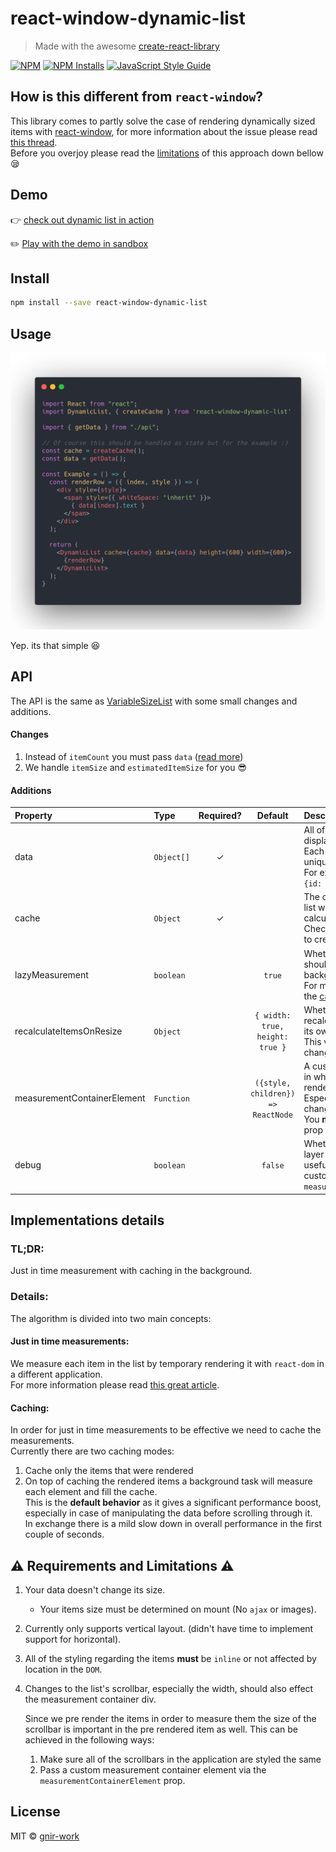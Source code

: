 # react-window-dynamic-list

> Made with the awesome [create-react-library](https://github.com/transitive-bullshit/create-react-library)

[![NPM](https://img.shields.io/npm/v/react-window-dynamic-list.svg)](https://www.npmjs.com/package/react-window-dynamic-list) [![NPM Installs](https://img.shields.io/npm/dw/react-window-dynamic-list?label=NPM%20installs)](https://www.npmjs.com/package/react-window-dynamic-list) [![JavaScript Style Guide](https://img.shields.io/badge/code_style-standard-brightgreen.svg)](https://standardjs.com)

## How is this different from `react-window`?

This library comes to partly solve the case of rendering dynamically sized items with [react-window](https://github.com/bvaughn/react-window),
for more information about the issue please read [this thread](https://github.com/bvaughn/react-window/issues/6).  
Before you overjoy please read the [limitations](#warning-requirements-and-limitations-warning) of this approach down bellow :sleepy:

## Demo

👉 [check out dynamic list in action](https://gnir-work.github.io/react-window-dynamic-list/)

:pencil2: [Play with the demo in sandbox](https://codesandbox.io/s/react-window-dynamic-list-example-iwvis?file=/src/App.js)

## Install

```bash
npm install --save react-window-dynamic-list
```

## Usage

![Usage Preview](docs/carbon.png)

Yep. its that simple :satisfied:

## API

The API is the same as [VariableSizeList](https://react-window.now.sh/#/api/VariableSizeList) with some small changes and additions.

#### Changes

1. Instead of `itemCount` you must pass `data` ([read more](#additions))
2. We handle `itemSize` and `estimatedItemSize` for you :sunglasses:

#### Additions

| Property                | Type     | Required? |             Default             | Description                                                                                                                                                  |
| :---------------------- | :------- | :-------: | :-----------------------------: | :----------------------------------------------------------------------------------------------------------------------------------------------------------- |
| data                    | `Object[]` |     ✓     |                                 | All of the data that will be displayed in the list. <br />Each `object` must contain an unique `id` field.<br />For example: `[{id: 1, ...}, {id: 2, ....}`] |
| cache                   | `Object` |     ✓     |                                 | The cache object which the list will use for caching the calculated sizes.<br />Check the [example](#usage) for how to create it.                            |
| lazyMeasurement         | `boolean` |           |             `true`              | Whether the application should fill the cache in the background.<br />For more information read the [caching section](#caching).                       |
| recalculateItemsOnResize | `Object` |           | `{ width: true, height: true }` | Whether the list should recalculate the items size if its own size has changed. This value __should not__ change from its initial one.                       |
| measurementContainerElement | `Function` |           | `({style, children}) => ReactNode` | A custom container element in which the elements will be rendered for measuring. Especially useful for changing the [scrollbar width](#warning-requirements-and-limitations-warning). <br/>You **must** pass the `style` prop to your element. |
| debug | `boolean` |           | `false` | Whether the measurement layer should be visible, useful for debugging a custom `measurementContainerElement` |

## Implementations details

### TL;DR:

Just in time measurement with caching in the background.

### Details:

The algorithm is divided into two main concepts:

#### Just in time measurements:

We measure each item in the list by temporary rendering it with `react-dom` in a different application.  
For more information please read [this great article](https://medium.com/trabe/measuring-non-rendered-elements-in-react-with-portals-c5b7c51aec25).

#### Caching:

In order for just in time measurements to be effective we need to cache the measurements.  
Currently there are two caching modes:

1. Cache only the items that were rendered
2. On top of caching the rendered items a background task will measure each element and fill the cache.  
   This is the **default behavior** as it gives a significant performance boost, especially in case of manipulating the data before scrolling through it.  
   In exchange there is a mild slow down in overall performance in the first couple of seconds.

## :warning: Requirements and Limitations :warning:

1. Your data doesn't change its size.
   
   - Your items size must be determined on mount (No `ajax` or images).
   
2. Currently only supports vertical layout. (didn't have time to implement support for horizontal).

3. All of the styling regarding the items **must** be `inline` or not affected by location in the `DOM`.

4. Changes to the list's scrollbar, especially the width, should also effect the measurement container div.

   Since we pre render the items in order to measure them the size of the scrollbar is important in the pre rendered item as well. This can be achieved in the following ways:

   1. Make sure all of the scrollbars in the application are styled the same
   2. Pass a custom measurement container element via the `measurementContainerElement` prop.

## License

MIT © [gnir-work](https://github.com/gnir-work)
